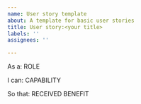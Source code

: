 ```yaml
---
name: User story template
about: A template for basic user stories
title: User story:<your title>
labels: ''
assignees: ''

---
```


As a: ROLE

I can: CAPABILITY

So that: RECEIVED BENEFIT
